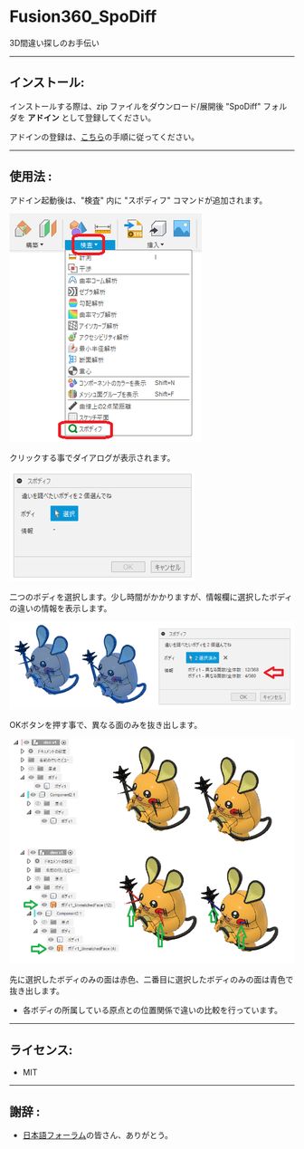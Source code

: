 # Fusion360_SpoDiff
3D間違い探しのお手伝い

---

## **インストール**:
インストールする際は、zip ファイルをダウンロード/展開後 "SpoDiff" フォルダを **アドイン** として登録してください。

アドインの登録は、[こちら](https://kantoku.hatenablog.com/entry/2021/02/15/161734)の手順に従ってください。

---

## **使用法** :

アドイン起動後は、"検査"  内に "スポディフ" コマンドが追加されます。

![Alt text](./resources_readme/menu.png)

クリックする事でダイアログが表示されます。

![Alt text](./resources_readme/dialog.png)

二つのボディを選択します。少し時間がかかりますが、情報欄に選択したボディの違いの情報を表示します。

![Alt text](./resources_readme/selected.png)

OKボタンを押す事で、異なる面のみを抜き出します。

![Alt text](./resources_readme/result.png)

先に選択したボディのみの面は赤色、二番目に選択したボディのみの面は青色で抜き出します。

+ 各ボディの所属している原点との位置関係で違いの比較を行っています。

---

## **ライセンス**:
- MIT

---

## **謝辞** :

- [日本語フォーラム](https://forums.autodesk.com/t5/fusion-360-ri-ben-yu/bd-p/707)の皆さん、ありがとう。